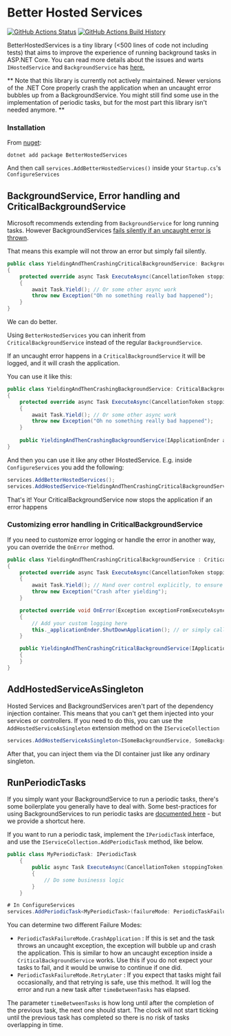 # Better Hosted Services
[![GitHub Actions Status](https://github.com/geewee/BetterHostedServices/workflows/Build/badge.svg?branch=main)](https://github.com/geewee/BetterHostedServices/actions)
[![GitHub Actions Build History](https://buildstats.info/github/chart/geewee/BetterHostedServices?branch=main&includeBuildsFromPullRequest=false)](https://github.com/geewee/BetterHostedServices/actions)

BetterHostedServices is a tiny library (<500 lines of code not including tests) that aims to improve the experience of running background tasks in ASP.NET Core.
You can read more details about the issues and warts `IHostedService` and `BackgroundService` has [here.](https://www.gustavwengel.dk/difference-and-error-handling-between-hostedservice-and-backgroundservice) 

** Note that this library is currently not actively maintained. Newer versions of the .NET Core properly crash the application when an uncaught error bubbles up from a BackgroundService. You might still find some use in the implementation of periodic tasks, but for the most part this library isn't needed anymore. **

### Installation
From [nuget](https://www.nuget.org/packages/BetterHostedServices/1.0.0):
```shell
dotnet add package BetterHostedServices
```

And then call `services.AddBetterHostedServices()` inside your `Startup.cs`'s `ConfigureServices`

## BackgroundService, Error handling and CriticalBackgroundService 
Microsoft recommends extending from `BackgroundService` for long running tasks.
However BackgroundServices [fails silently if an uncaught error is thrown](https://www.gustavwengel.dk/difference-and-error-handling-between-hostedservice-and-backgroundservice).

That means this example will not throw an error but simply fail silently.
```csharp
public class YieldingAndThenCrashingCriticalBackgroundService: BackgroundService
{
    protected override async Task ExecuteAsync(CancellationToken stoppingToken)
    {
        await Task.Yield(); // Or some other async work
        throw new Exception("Oh no something really bad happened");
    }
}
```
We can do better.

Using `BetterHostedServices` you can inherit from `CriticalBackgroundService` instead of the regular `BackgroundService`.

If an uncaught error happens in a `CriticalBackgroundService` it will be logged, and it will crash the application.

You can use it like this:

```csharp
public class YieldingAndThenCrashingBackgroundService: CriticalBackgroundService
{
    protected override async Task ExecuteAsync(CancellationToken stoppingToken)
    {
        await Task.Yield(); // Or some other async work
        throw new Exception("Oh no something really bad happened");
    }
    
    public YieldingAndThenCrashingBackgroundService(IApplicationEnder applicationEnder) : base(applicationEnder) { }
}
```
And then you can use it like any other IHostedService. E.g. inside `ConfigureServices` you add the following:
```csharp
services.AddBetterHostedServices();
services.AddHostedService<YieldingAndThenCrashingCriticalBackgroundService>();
```

That's it! Your CriticalBackgroundService now stops the application if an error happens


### Customizing error handling in CriticalBackgroundService

If you need to customize error logging or handle the error in another way, you can override the `OnError` method.

```csharp
public class YieldingAndThenCrashingCriticalBackgroundService : CriticalBackgroundService
{
    protected override async Task ExecuteAsync(CancellationToken stoppingToken)
    {
        await Task.Yield(); // Hand over control explicitly, to ensure this behaviour also works
        throw new Exception("Crash after yielding");
    }

    protected override void OnError(Exception exceptionFromExecuteAsync)
    {
        // Add your custom logging here
        this._applicationEnder.ShutDownApplication(); // or simply call base.OnError
    }

    public YieldingAndThenCrashingCriticalBackgroundService(IApplicationEnder applicationEnder) : base(applicationEnder)
    {
    }
}
```

## AddHostedServiceAsSingleton
Hosted Services and BackgroundServices aren't part of the dependency injection container. This means that you can't get them injected into your services or controllers. If you need to do this, you can use the `AddHostedServiceAsSingleton` extension method on the `IServiceCollection`

```csharp
services.AddHostedServiceAsSingleton<ISomeBackgroundService, SomeBackgroundService>();
```
After that, you can inject them via the DI container just like any ordinary singleton.

## RunPeriodicTasks
If you simply want your BackgroundService to run a periodic tasks, there's some boilerplate you generally have to deal with.
Some best-practices for using BackgroundServices to run periodic tasks are [documented here](https://www.gustavwengel.dk/testing-and-scope-management-aspnetcore-backgroundservices) - but we provide a shortcut here. 

If you want to run a periodic task, implement the `IPeriodicTask` interface, and use the `IServiceCollection.AddPeriodicTask` method, like below.

```csharp
public class MyPeriodicTask: IPeriodicTask
    {
        public async Task ExecuteAsync(CancellationToken stoppingToken)
        {
            // Do some businesss logic
        }
    }
```

```csharp
# In ConfigureServices
services.AddPeriodicTask<MyPeriodicTask>(failureMode: PeriodicTaskFailureMode.CrashApplication, timeBetweenTasks: TimeSpan.FromSeconds(5));
```
You can determine two different Failure Modes:
- `PeriodicTaskFailureMode.CrashApplication` : If this is set and the task throws an uncaught exception, the exception will bubble up and crash the application. This is similar to how an uncaught exception inside a `CriticalBackgroundService` works. Use this if you do not expect your tasks to fail, and it would be unwise to continue if one did.
- `PeriodicTaskFailureMode.RetryLater` : If you expect that tasks might fail occasionally, and that retrying is safe, use this method. It will log the error and run a new task after `timeBetweenTasks` has elapsed.

The parameter `timeBetweenTasks` is how long until after the completion of the previous task, the next one should start. The clock will not start ticking until the previous task has completed so there is no risk of tasks overlapping in time.
